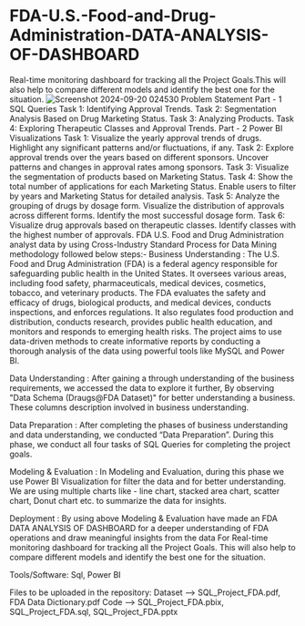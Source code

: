 # FDA-U.S.-Food-and-Drug-Administration-DATA-ANALYSIS-OF-DASHBOARD
Real-time monitoring dashboard for tracking all the Project Goals.This will also help to compare different models and identify the best one for the situation.
![Screenshot 2024-09-20 024530](https://github.com/user-attachments/assets/d0a7c2d2-cc82-4263-bea5-804f83457cfa)
Problem Statement
Part - 1 SQL Queries
Task 1: Identifying Approval Trends.
Task 2: Segmentation Analysis Based on Drug Marketing Status.
Task 3: Analyzing Products.
Task 4: Exploring Therapeutic Classes and Approval Trends.
Part - 2 Power BI Visualizations
Task 1: Visualize the yearly approval trends of drugs. Highlight any significant patterns and/or fluctuations, if any.
Task 2: Explore approval trends over the years based on different sponsors. Uncover patterns and changes in approval rates among sponsors.
Task 3: Visualize the segmentation of products based on Marketing Status.
Task 4: Show the total number of applications for each Marketing Status. Enable users to filter by years and Marketing Status for detailed analysis.
Task 5: Analyze the grouping of drugs by dosage form. Visualize the distribution of approvals across different forms. Identify the most successful dosage form.
Task 6: Visualize drug approvals based on therapeutic classes. Identify classes with the highest number of approvals.
FDA U.S. Food and Drug Administration analyst data by using Cross-Industry Standard Process for Data Mining methodology followed below steps:-
Business Understanding : The U.S. Food and Drug Administration (FDA) is a federal agency responsible for safeguarding public health in the United States. It oversees various areas, including food safety, pharmaceuticals, medical devices, cosmetics, tobacco, and veterinary products. The FDA evaluates the safety and efficacy of drugs, biological products, and medical devices, conducts inspections, and enforces regulations. It also regulates food production and distribution, conducts research, provides public health education, and monitors and responds to emerging health risks. The project aims to use data-driven methods to create informative reports by conducting a thorough analysis of the data using powerful tools like MySQL and Power BI.

Data Understanding : After gaining a through understanding of the business requirements, we accessed the data to explore it further, By observing "Data Schema (Draugs@FDA Dataset)" for better understanding a business. These columns description involved in business understanding. 

Data Preparation : After completing the phases of business understanding and data understanding, we conducted “Data Preparation”. During this phase, we conduct all four tasks of SQL Queries for completing the project goals.

Modeling & Evaluation : In Modeling and Evaluation, during this phase we use Power BI Visualization for filter the data and for better understanding. We are using multiple charts like - line chart, stacked area chart, scatter chart, Donut chart etc. to summarize the data for insights.

Deployment : By using above Modeling & Evaluation have made an FDA DATA ANALYSIS OF DASHBOARD for a deeper understanding of FDA operations and draw meaningful insights from the data For Real-time monitoring dashboard for tracking all the Project Goals. This will also help to compare different models and identify the best one for the situation.

Tools/Software:
Sql, Power BI

Files to be uploaded in the repository:
Dataset --> SQL_Project_FDA.pdf, FDA Data Dictionary.pdf
Code --> SQL_Project_FDA.pbix, SQL_Project_FDA.sql, SQL_Project_FDA.pptx
